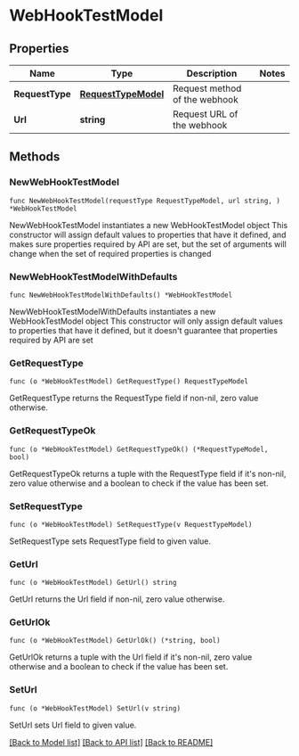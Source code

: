 # WebHookTestModel

## Properties

Name | Type | Description | Notes
------------ | ------------- | ------------- | -------------
**RequestType** | [**RequestTypeModel**](RequestTypeModel.md) | Request method of the webhook | 
**Url** | **string** | Request URL of the webhook | 

## Methods

### NewWebHookTestModel

`func NewWebHookTestModel(requestType RequestTypeModel, url string, ) *WebHookTestModel`

NewWebHookTestModel instantiates a new WebHookTestModel object
This constructor will assign default values to properties that have it defined,
and makes sure properties required by API are set, but the set of arguments
will change when the set of required properties is changed

### NewWebHookTestModelWithDefaults

`func NewWebHookTestModelWithDefaults() *WebHookTestModel`

NewWebHookTestModelWithDefaults instantiates a new WebHookTestModel object
This constructor will only assign default values to properties that have it defined,
but it doesn't guarantee that properties required by API are set

### GetRequestType

`func (o *WebHookTestModel) GetRequestType() RequestTypeModel`

GetRequestType returns the RequestType field if non-nil, zero value otherwise.

### GetRequestTypeOk

`func (o *WebHookTestModel) GetRequestTypeOk() (*RequestTypeModel, bool)`

GetRequestTypeOk returns a tuple with the RequestType field if it's non-nil, zero value otherwise
and a boolean to check if the value has been set.

### SetRequestType

`func (o *WebHookTestModel) SetRequestType(v RequestTypeModel)`

SetRequestType sets RequestType field to given value.


### GetUrl

`func (o *WebHookTestModel) GetUrl() string`

GetUrl returns the Url field if non-nil, zero value otherwise.

### GetUrlOk

`func (o *WebHookTestModel) GetUrlOk() (*string, bool)`

GetUrlOk returns a tuple with the Url field if it's non-nil, zero value otherwise
and a boolean to check if the value has been set.

### SetUrl

`func (o *WebHookTestModel) SetUrl(v string)`

SetUrl sets Url field to given value.



[[Back to Model list]](../README.md#documentation-for-models) [[Back to API list]](../README.md#documentation-for-api-endpoints) [[Back to README]](../README.md)


